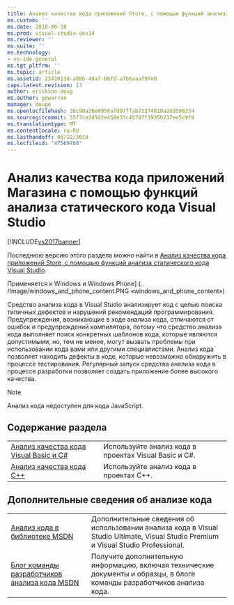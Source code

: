 ```yaml
---
title: Анализ качества кода приложений Store, с помощью функций анализа статического кода Visual Studio | Документация Майкрософт
ms.custom: ''
ms.date: 2018-06-30
ms.prod: visual-studio-dev14
ms.reviewer: ''
ms.suite: ''
ms.technology:
- vs-ide-general
ms.tgt_pltfrm: ''
ms.topic: article
ms.assetid: 2341013d-a08b-49a7-b6fd-a7b6aaa797e0
caps.latest.revision: 13
author: erickson-doug
ms.author: gewarren
manager: douge
ms.openlocfilehash: 38c90a26e0958afd97ffab72274810a2dd598354
ms.sourcegitcommit: 55f7ce2d5d2e458e35c45787f1935b237ee5c9f8
ms.translationtype: MT
ms.contentlocale: ru-RU
ms.lasthandoff: 08/22/2018
ms.locfileid: "47569768"
---
```

# <a name="analyze-the-code-quality-of-store-apps-using-visual-studio-static-code-analysis"></a>Анализ качества кода приложений Магазина с помощью функций анализа статического кода Visual Studio
[!INCLUDE[vs2017banner](../includes/vs2017banner.md)]

Последнюю версию этого раздела можно найти в [Анализ качества кода приложений Store, с помощью функций анализа статического кода Visual Studio](https://docs.microsoft.com/visualstudio/test/analyze-the-code-quality-of-store-apps-using-visual-studio-static-code-analysis).  
  
Применяется к Windows и Windows Phone] (.. /Image/windows_and_phone_content.PNG «windows_and_phone_content»)  
  
 Средство анализа кода в Visual Studio анализирует код с целью поиска типичных дефектов и нарушений рекомендаций программирования. Предупреждения, возникающие в ходе анализа кода, отличаются от ошибок и предупреждений компилятора, потому что средство анализа кода выполняет поиск конкретных шаблонов кода, которые являются допустимыми, но, тем не менее, могут вызвать проблемы при использовании кода вами или другими специалистами. Анализ кода позволяет находить дефекты в коде, которые невозможно обнаружить в процессе тестирования. Регулярный запуск средства анализа кода в процессе разработки позволяет создать приложение более высокого качества.  
  
> [!NOTE]
>  Анализ кода недоступен для кода JavaScript.  
  
## <a name="in-this-section"></a>Содержание раздела  
  
|||  
|-|-|  
|[Анализ качества кода Visual Basic и C#](../test/analyze-visual-basic-and-csharp-code-quality-in-store-apps-using-visual-studio-static-code-analysis.md)|Используйте анализ кода в проектах Visual Basic и C#.|  
|[Анализ качества кода C++](../test/analyze-cpp-code-quality-of-store-apps-using-visual-studio-static-code-analysis.md)|Используйте анализ кода в проектах C++.|  
  
## <a name="more-code-analysis-info"></a>Дополнительные сведения об анализе кода  
  
|||  
|-|-|  
|[Анализ кода в библиотеке MSDN](http://go.microsoft.com/fwlink/?LinkID=227580)|Дополнительные сведения об использовании анализа кода в Visual Studio Ultimate, Visual Studio Premium и Visual Studio Professional.|  
|[Блог команды разработчиков анализа кода MSDN](http://go.microsoft.com/fwlink/?LinkId=227200)|Получите дополнительную информацию, включая технические документы и образцы, в блоге команды разработчиков анализа кода.|



